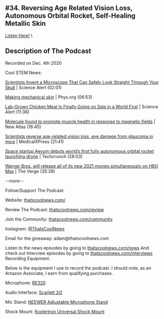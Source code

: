 #34. Reversing Age Related Vision Loss, Autonomous Orbital Rocket, Self-Healing Metallic Skin
---
[Listen Here!](https://thatscoolnews.podbean.com/e/34-reversing-age-related-vision-loss-autonomous-orbital-rocket-self-healing-metallic-skin/) \
## Description of The Podcast
<p style="text-align:left;">Recorded on Dec. 4th 2020</p>

Cool STEM News:
<p style="text-align:left;"><a href='https://www.sciencealert.com/scientist-invent-a-microscope-that-can-safely-look-straight-through-your-skull'>Scientists Invent a Microscope That Can Safely Look Straight Through Your Skull</a> | Science Alert (02:01)</p>

<p style="text-align:left;"><a href='https://phys.org/news/2020-12-mechanical-skin.html'>Making mechanical skin</a> | Phys.org (06:53)</p>

<p style="text-align:left;"><a href='https://www.sciencealert.com/singapore-will-be-the-first-country-to-have-lab-grown-meat-up-for-sale'>Lab-Grown Chicken Meat Is Finally Going on Sale in a World First</a> | Science Alert (11:36)</p>

<p style="text-align:left;"><a href='https://newatlas.com/medical/molecule-promote-muscle-health-response-magnetic-fields/'>Molecule found to promote muscle health in response to magnetic fields</a> | New Atlas (16:45)</p>

<p style="text-align:left;"><a href='https://medicalxpress.com/news/2020-12-scientists-reverse-age-related-vision-loss.html'>Scientists reverse age-related vision loss, eye damage from glaucoma in mice</a> | MedicalXPress (21:41)</p>

<p style="text-align:left;"><a href='https://techcrunch.com/2020/12/03/space-startup-aevum-debuts-worlds-first-fully-autonomous-orbital-rocket-launching-drone/'>Space startup Aevum debuts world’s first fully autonomous orbital rocket launching drone</a> | Techcrunch (28:03)</p>

<p style="text-align:left;"><a href='https://www.theverge.com/2020/12/3/22150605/hbo-max-warner-bros-movies-2021-simultaneous-release-matrix-godzilla-suicide-squad-space-jam?scrolla=5eb6d68b7fedc32c19ef33b4'>Warner Bros. will release all of its new 2021 movies simultaneously on HBO Max</a> | The Verge (35:38)</p>

<p style="text-align:left;">--more--</p>

Follow/Support The Podcast:
<p style="text-align:left;">Website: <a href='https://thatscoolnews.com/'>thatscoolnews.com/</a></p>

<p style="text-align:left;">Review The Podcast: <a href='https://thatscoolnews.com/review/'>thatscoolnews.com/review</a></p>

<p style="text-align:left;">Join the Community: <a href='https://httpsthatscoolnews.com'>thatscoolnews.com/community</a></p>

<p style="text-align:left;">Instagram: <a href='https://www.instagram.com/thatscoolnews/'>@ThatsCoolNews</a></p>

<p style="text-align:left;">Email for the giveaway: adam@thatscoolnews.com</p>

Listen to the news episodes by going to <a href='https://thatscoolnews.com/news/'>thatscoolnews.com/news</a>
And check out Interview episodes by going to <a href='https://thatscoolnews.com/interviews/'>thatscoolnews.com/interviews</a>
Recording Equipment:
<p style="text-align:left;">Below is the equipment I use to record the podcast. I should note, as an Amazon Associate, I earn from qualifying purchases.</p>

<p style="text-align:left;">Microphone: <a href='https://amzn.to/3nFvGuM'>RE320</a></p>

<p style="text-align:left;">Audio Interface: <a href='https://amzn.to/30XxsNV'>Scarlett 2i2</a></p>

<p style="text-align:left;">Mic Stand: <a href='https://amzn.to/3nEUMtD'>NEEWER Adjustable Microphone Stand</a></p>

<p style="text-align:left;">Shock Mount: <a href='https://amzn.to/3lAw0Jb'>Koolertron Universal Shock Mount</a></p>

